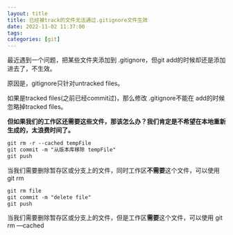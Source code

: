 ```yaml
---
layout: title
title: 已经被track的文件无法通过.gitignore文件生效
date: 2022-11-02 11:37:00
tags:
categories: [git]
---
```


最近遇到一个问题，把某些文件夹添加到 .gitignore，但git add的时候却还是添加进去了，不生效。

原因是，gitignore只针对untracked files。

如果是tracked files(之前已经commit过)，那么修改 .gitignore不能在 add的时候忽略掉tracked files。

__但如果我们的工作区还需要这些文件，那该怎么办？我们肯定是不希望在本地重新生成的，太浪费时间了。__

```xml
git rm -r --cached tempFile
git commit -m "从版本库移除 tempFile"
git push
```

当我们需要删除暂存区或分支上的文件，同时工作区**不需要**这个文件，可以使用 git rm

```xml
git rm file
git commit -m "delete file"
git push
```

当我们需要删除暂存区或分支上的文件，但是工作区**需要**这个文件，可以使用 git rm —cached